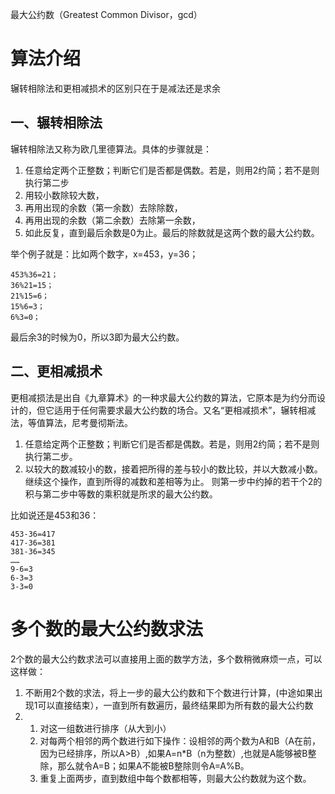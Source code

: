 最大公约数（Greatest Common Divisor，gcd）

# 算法介绍
辗转相除法和更相减损术的区别只在于是减法还是求余

## 一、辗转相除法
辗转相除法又称为欧几里德算法。具体的步骤就是：
1. 任意给定两个正整数；判断它们是否都是偶数。若是，则用2约简；若不是则执行第二步
2. 用较小数除较大数，
3. 再用出现的余数（第一余数）去除除数，
4. 再用出现的余数（第二余数）去除第一余数，
5. 如此反复，直到最后余数是0为止。最后的除数就是这两个数的最大公约数。

举个例子就是：比如两个数字，x=453，y=36；
```
453%36=21；
36%21=15；
21%15=6；
15%6=3；
6%3=0；
```
最后余3的时候为0，所以3即为最大公约数。

## 二、更相减损术
更相减损法是出自《九章算术》的一种求最大公约数的算法，它原本是为约分而设计的，但它适用于任何需要求最大公约数的场合。又名“更相减损术”，辗转相减法，等值算法，尼考曼彻斯法。
1. 任意给定两个正整数；判断它们是否都是偶数。若是，则用2约简；若不是则执行第二步。
2. 以较大的数减较小的数，接着把所得的差与较小的数比较，并以大数减小数。继续这个操作，直到所得的减数和差相等为止。
则第一步中约掉的若干个2的积与第二步中等数的乘积就是所求的最大公约数。

比如说还是453和36：
```
453-36=417
417-36=381
381-36=345
……
9-6=3
6-3=3
3-3=0
```

# 多个数的最大公约数求法
2个数的最大公约数求法可以直接用上面的数学方法，多个数稍微麻烦一点，可以这样做：
1. 不断用2个数的求法，将上一步的最大公约数和下个数进行计算，(中途如果出现1可以直接结束），一直到所有数遍历，最终结果即为所有数的最大公约数
2. 1. 对这一组数进行排序（从大到小）
   2. 对每两个相邻的两个数进行如下操作：设相邻的两个数为A和B（A在前，因为已经排序，所以A>B）,如果A=n*B（n为整数）,也就是A能够被B整除，那么就令A=B；如果A不能被B整除则令A=A%B。
   3. 重复上面两步，直到数组中每个数都相等，则最大公约数就为这个数。
